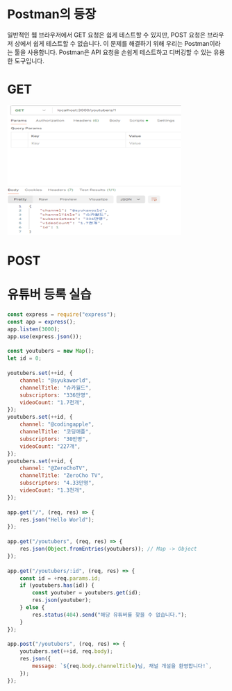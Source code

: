 # Postman의 등장

일반적인 웹 브라우저에서 GET 요청은 쉽게 테스트할 수 있지만, POST 요청은 브라우저 상에서 쉽게 테스트할 수 없습니다. 이 문제를 해결하기 위해 우리는 Postman이라는 툴을 사용합니다. Postman은 API 요청을 손쉽게 테스트하고 디버깅할 수 있는 유용한 도구입니다.

# GET
<img src="images/1.png" alt="alt text" width="400" height="300"/>

# POST

# 유튜버 등록 실습

~~~javascript
const express = require("express");
const app = express();
app.listen(3000);
app.use(express.json());

const youtubers = new Map();
let id = 0;

youtubers.set(++id, {
    channel: "@syukaworld",
    channelTitle: "슈카월드",
    subscriptors: "336만명",
    videoCount: "1.7천개",
});
youtubers.set(++id, {
    channel: "@codingapple",
    channelTitle: "코딩애플",
    subscriptors: "30만명",
    videoCount: "227개",
});
youtubers.set(++id, {
    channel: "@ZeroChoTV",
    channelTitle: "ZeroCho TV",
    subscriptors: "4.33만명",
    videoCount: "1.3천개",
});

app.get("/", (req, res) => {
    res.json("Hello World");
});

app.get("/youtubers", (req, res) => {
    res.json(Object.fromEntries(youtubers)); // Map -> Object
});

app.get("/youtubers/:id", (req, res) => {
    const id = +req.params.id;
    if (youtubers.has(id)) {
        const youtuber = youtubers.get(id);
        res.json(youtuber);
    } else {
        res.status(404).send("해당 유튜버를 찾을 수 없습니다.");
    }
});

app.post("/youtubers", (req, res) => {
    youtubers.set(++id, req.body);
    res.json({
        message: `${req.body.channelTitle}님, 채널 개설을 환영합니다!`,
    });
});
~~~